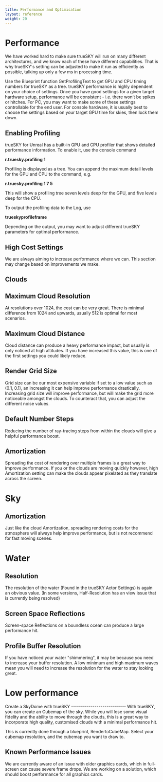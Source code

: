 ```yaml
---
title: Performance and Optimisation
layout: reference
weight: 20
---
```





Performance
============
We have worked hard to make sure trueSKY will run on many different architectures, and we know each of these have different capabilities. That is why trueSKY's setting can be adjusted to make it run as efficiently as possible, talking up only a few ms in processing time. 


Use the Blueprint function GetProfilingText to get GPU and CPU timing numbers for trueSKY as a tree. trueSKY performance is highly dependent on your choice of settings. Once you have good settings for a given target hardware setup, performance will be consistent - i.e. there won’t be spikes or hitches. For PC, you may want to make some of these settings controllable for the end user. For console hardware, it is usually best to choose the settings based on your target GPU time for skies, then lock them down.

<div class="ue4-specific">

Enabling Profiling
---------------

trueSKY for Unreal has a built-in GPU and CPU profiler that shows detailed performance information. To enable it, use the console command

**r.truesky.profiling 1**

Profiling is displayed as a tree. You can append the maximum detail levels for the GPU and CPU to the command, e.g.

**r.truesky.profiling 1 7 5**

This will show a profiling tree seven levels deep for the GPU, and five levels deep for the CPU.

To output the profiling data to the Log, use

**trueskyprofileframe**

Depending on the output, you may want to adjust different trueSKY parameters for optimal performance.

</div>

High Cost Settings
---------------
We are always aiming to increase performance where we can. This section may change based on improvements we make.

Clouds
-----------------

Maximum Cloud Resolution
-----------------
At resolutions over 1024, the cost can be very great. There is minimal difference from 1024 and upwards, usually 512 is optimal for most scenarios. 

Maximum Cloud Distance
---------------------
Cloud distance can produce a heavy performance impact, but usually is only noticed at high altitudes. If you have increased this value, this is one of the first settings you could likely reduce.

Render Grid Size
------------
Grid size can be our most expensive variable if set to a low value such as (0.1, 0.1), an increasing it can help improve performance drastically. Increasing grid size will improve performance, but will make the grid more noticeable amongst the clouds. To counteract that, you can adjust the different noise values.

Default Number Steps
-----------------
Reducing the number of ray-tracing steps from within the clouds will give a helpful performance boost.

Amortization
---------------
Spreading the cost of rendering over multiple frames is a great way to improve performance. If you or the clouds are moving quickly however, high Amortization setting can make the clouds appear pixelated as they translate across the screen.

Sky
========

Amortization
---------------
Just like the cloud Amortization, spreading rendering costs for the atmosphere will always help improve performance, but is not recommend for fast moving scenes. 


Water
==========

Resolution
-------------
The resolution of the water (Found in the trueSKY Actor Settings) is again an obvious value. (In some versions, Half-Resolution has an view issue that is currently being resolved)

Screen Space Reflections
-------------------------
Screen-space Reflections on a boundless ocean can produce a large performance hit. 

Profile Buffer Resolution
-----------------------
If you have noticed your water "shimmering", it may be because you need to increase your buffer resolution. A low minimum and high maximum waves mean you will need to increase the resolution for the water to stay looking great.




Low performance
===============

<div class="ue4-specific">
Create a SkyDome with trueSKY
----------------------------
With trueSKY, you can create an Cubemap of the sky. While you will lose some visual fidelity and the ability to move through the clouds, this is a great way to incorporate high quality, customised clouds with a minimal performance hit.

This is currently done through a blueprint, RendertoCubeMap. Select your cubemap resolution, and the cubemap you want to draw to.

Known Performance Issues
-------------------------
We are currently aware of an issue with older graphics cards, which in full-screen can cause severe frame drops. We are working on a solution, which should boost performance for all graphics cards.
</div>
